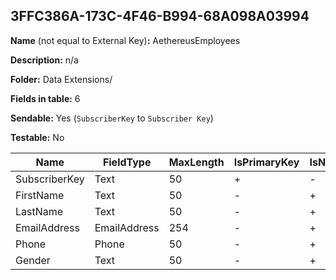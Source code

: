 ## 3FFC386A-173C-4F46-B994-68A098A03994

**Name** (not equal to External Key)**:** AethereusEmployees

**Description:** n/a

**Folder:** Data Extensions/

**Fields in table:** 6

**Sendable:** Yes (`SubscriberKey` to `Subscriber Key`)

**Testable:** No

| Name | FieldType | MaxLength | IsPrimaryKey | IsNullable | DefaultValue |
| --- | --- | --- | --- | --- | --- |
| SubscriberKey | Text | 50 | + | - |  |
| FirstName | Text | 50 | - | + |  |
| LastName | Text | 50 | - | + |  |
| EmailAddress | EmailAddress | 254 | - | + |  |
| Phone | Phone | 50 | - | + |  |
| Gender | Text | 50 | - | + |  |
